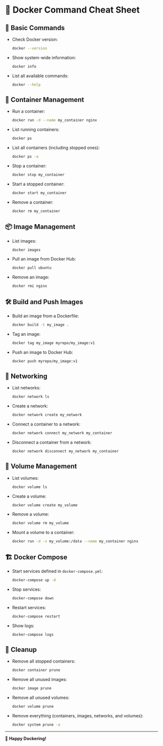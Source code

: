 # 🐳 Docker Command Cheat Sheet

## 📌 Basic Commands
- Check Docker version:
  ```sh
  docker --version
  ```
- Show system-wide information:
  ```sh
  docker info
  ```
- List all available commands:
  ```sh
  docker --help
  ```

## 🚀 Container Management
- Run a container:
  ```sh
  docker run -d --name my_container nginx
  ```
- List running containers:
  ```sh
  docker ps
  ```
- List all containers (including stopped ones):
  ```sh
  docker ps -a
  ```
- Stop a container:
  ```sh
  docker stop my_container
  ```
- Start a stopped container:
  ```sh
  docker start my_container
  ```
- Remove a container:
  ```sh
  docker rm my_container
  ```

## 📦 Image Management
- List images:
  ```sh
  docker images
  ```
- Pull an image from Docker Hub:
  ```sh
  docker pull ubuntu
  ```
- Remove an image:
  ```sh
  docker rmi nginx
  ```

## 🛠️ Build and Push Images
- Build an image from a Dockerfile:
  ```sh
  docker build -t my_image .
  ```
- Tag an image:
  ```sh
  docker tag my_image myrepo/my_image:v1
  ```
- Push an image to Docker Hub:
  ```sh
  docker push myrepo/my_image:v1
  ```

## 🔗 Networking
- List networks:
  ```sh
  docker network ls
  ```
- Create a network:
  ```sh
  docker network create my_network
  ```
- Connect a container to a network:
  ```sh
  docker network connect my_network my_container
  ```
- Disconnect a container from a network:
  ```sh
  docker network disconnect my_network my_container
  ```

## 💾 Volume Management
- List volumes:
  ```sh
  docker volume ls
  ```
- Create a volume:
  ```sh
  docker volume create my_volume
  ```
- Remove a volume:
  ```sh
  docker volume rm my_volume
  ```
- Mount a volume to a container:
  ```sh
  docker run -d -v my_volume:/data --name my_container nginx
  ```

## 🏗️ Docker Compose
- Start services defined in `docker-compose.yml`:
  ```sh
  docker-compose up -d
  ```
- Stop services:
  ```sh
  docker-compose down
  ```
- Restart services:
  ```sh
  docker-compose restart
  ```
- Show logs:
  ```sh
  docker-compose logs
  ```

## 🧹 Cleanup
- Remove all stopped containers:
  ```sh
  docker container prune
  ```
- Remove all unused images:
  ```sh
  docker image prune
  ```
- Remove all unused volumes:
  ```sh
  docker volume prune
  ```
- Remove everything (containers, images, networks, and volumes):
  ```sh
  docker system prune -a
  ```

---
🚀 **Happy Dockering!**

